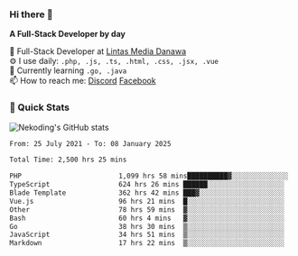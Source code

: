 ### Hi there 👋

**A Full-Stack Developer by day**

🔭 Full-Stack Developer at [Lintas Media Danawa](https://www.lintasmediadanawa.com/)  
⚙️ I use daily: `.php, .js, .ts, .html, .css, .jsx, .vue`  
🌱 Currently learning `.go, .java`  
📫 How to reach me: [Discord](https://discordapp.com/users/984448732999327766)  [Facebook](https://fb.me/tyvandi)  

### 🚀 Quick Stats  

![Nekoding's GitHub stats](https://github-readme-stats.vercel.app/api?username=nekoding&show_icons=true)

<!--START_SECTION:waka-->

```txt
From: 25 July 2021 - To: 08 January 2025

Total Time: 2,500 hrs 25 mins

PHP                        1,099 hrs 58 mins██████████▓░░░░░░░░░░░░░░   42.64 %
TypeScript                 624 hrs 26 mins ██████░░░░░░░░░░░░░░░░░░░   24.21 %
Blade Template             362 hrs 42 mins ███▓░░░░░░░░░░░░░░░░░░░░░   14.06 %
Vue.js                     96 hrs 21 mins  █░░░░░░░░░░░░░░░░░░░░░░░░   03.74 %
Other                      78 hrs 59 mins  ▓░░░░░░░░░░░░░░░░░░░░░░░░   03.06 %
Bash                       60 hrs 4 mins   ▓░░░░░░░░░░░░░░░░░░░░░░░░   02.33 %
Go                         38 hrs 30 mins  ▒░░░░░░░░░░░░░░░░░░░░░░░░   01.49 %
JavaScript                 34 hrs 51 mins  ▒░░░░░░░░░░░░░░░░░░░░░░░░   01.35 %
Markdown                   17 hrs 22 mins  ▒░░░░░░░░░░░░░░░░░░░░░░░░   00.67 %
```

<!--END_SECTION:waka-->

<!--
**nekoding/nekoding** is a ✨ _special_ ✨ repository because its `README.md` (this file) appears on your GitHub profile.

Here are some ideas to get you started:

- 🔭 I’m currently working on ...
- 🌱 I’m currently learning ...
- 👯 I’m looking to collaborate on ...
- 🤔 I’m looking for help with ...
- 💬 Ask me about ...
- 📫 How to reach me: ...
- 😄 Pronouns: ...
- ⚡ Fun fact: ...
-->
